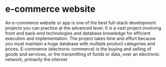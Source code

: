 # e-commerce website
 An e-commerce website or app is one of the best full-stack development projects you can practice at the advanced level.
 It is a vast project involving front and back-end technologies and database knowledge for efficient execution and implementation. 
 The project takes time and effort because you must maintain a huge database with multiple product categories and prices.
E-commerce (electronic commerce) is the buying and selling of goods and services, or the transmitting of funds or data, over an electronic network, primarily the internet

